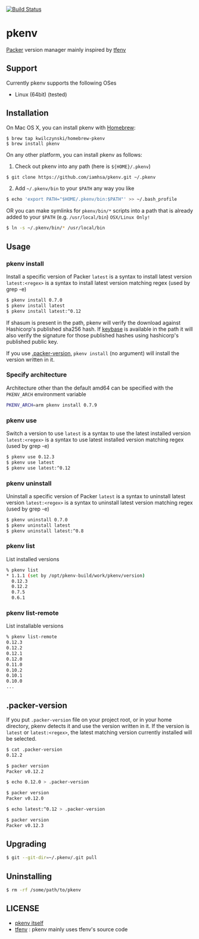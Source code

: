 [![Build Status](https://travis-ci.org/iamhsa/pkenv.svg?branch=master)](https://travis-ci.org/iamhsa/pkenv)

# pkenv
[Packer](https://www.packer.io/) version manager mainly inspired by [tfenv](https://github.com/kamatama41/tfenv)

## Support
Currently pkenv supports the following OSes
- Linux (64bit) (tested)

## Installation
On Mac OS X, you can install pkenv with [Homebrew](http://brew.sh/):

```
$ brew tap kwilczynski/homebrew-pkenv
$ brew install pkenv
```

On any other platform, you can install pkenv as follows:

1. Check out pkenv into any path (here is `${HOME}/.pkenv`)

  ```sh
  $ git clone https://github.com/iamhsa/pkenv.git ~/.pkenv
  ```

2. Add `~/.pkenv/bin` to your `$PATH` any way you like

  ```sh
  $ echo 'export PATH="$HOME/.pkenv/bin:$PATH"' >> ~/.bash_profile
  ```

  OR you can make symlinks for `pkenv/bin/*` scripts into a path that is already added to your `$PATH` (e.g. `/usr/local/bin`) `OSX/Linux Only!`

  ```sh
  $ ln -s ~/.pkenv/bin/* /usr/local/bin
  ```

## Usage
### pkenv install
Install a specific version of Packer
`latest` is a syntax to install latest version
`latest:<regex>` is a syntax to install latest version matching regex (used by grep -e)
```sh
$ pkenv install 0.7.0
$ pkenv install latest
$ pkenv install latest:^0.12
```

If shasum is present in the path, pkenv will verify the download against Hashicorp's published sha256 hash. If [keybase](https://keybase.io/) is available in the path it will also verify the signature for those published hashes using hashicorp's published public key.

If you use [.packer-version](#packer-version), `pkenv install` (no argument) will install the version written in it.

### Specify architecture

Architecture other than the default amd64 can be specified with the `PKENV_ARCH` environment variable

```sh
PKENV_ARCH=arm pkenv install 0.7.9
```

### pkenv use
Switch a version to use
`latest` is a syntax to use the latest installed version
`latest:<regex>` is a syntax to use latest installed version matching regex (used by grep -e)
```sh
$ pkenv use 0.12.3
$ pkenv use latest
$ pkenv use latest:^0.12

```
### pkenv uninstall
Uninstall a specific version of Packer
`latest` is a syntax to uninstall latest version
`latest:<regex>` is a syntax to uninstall latest version matching regex (used by grep -e)
```sh
$ pkenv uninstall 0.7.0
$ pkenv uninstall latest
$ pkenv uninstall latest:^0.8
```

### pkenv list
List installed versions
```sh
% pkenv list
* 1.1.1 (set by /opt/pkenv-build/work/pkenv/version)
  0.12.3
  0.12.2
  0.7.5
  0.6.1
```

### pkenv list-remote
List installable versions
```sh
% pkenv list-remote
0.12.3
0.12.2
0.12.1
0.12.0
0.11.0
0.10.2
0.10.1
0.10.0
...
```

## .packer-version
If you put `.packer-version` file on your project root, or in your home directory, pkenv detects it and use the version written in it. If the version is `latest` or `latest:<regex>`, the latest matching version currently installed will be selected.

```sh
$ cat .packer-version
0.12.2

$ packer version
Packer v0.12.2

$ echo 0.12.0 > .packer-version

$ packer version
Packer v0.12.0

$ echo latest:^0.12 > .packer-version

$ packer version
Packer v0.12.3
```

## Upgrading
```sh
$ git --git-dir=~/.pkenv/.git pull
```

## Uninstalling
```sh
$ rm -rf /some/path/to/pkenv
```

## LICENSE
- [pkenv itself](https://github.com/iamhsa/pkenv/blob/master/LICENSE)
- [tfenv](https://github.com/kamatama41/tfenv/blob/master/LICENSE) : pkenv mainly uses tfenv's source code
